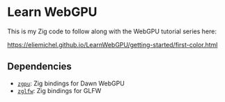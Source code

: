# Learn WebGPU

This is my Zig code to follow along with the WebGPU tutorial series here:

https://eliemichel.github.io/LearnWebGPU/getting-started/first-color.html

## Dependencies

- [`zgpu`](https://github.com/zig-gamedev/zgpu): Zig bindings for Dawn WebGPU
- [`zglfw`](https://github.com/zig-gamedev/zglfw): Zig bindings for GLFW
